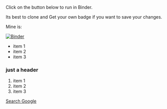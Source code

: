 Click on the button below to run in Binder.

Its best to clone and Get your own badge if you want to save your changes.

Mine is:

[![Binder](https://mybinder.org/badge_logo.svg)](https://mybinder.org/v2/gh/tufta375/thpday0/master)

- item 1
- item 2
- item 3

### just a header


1. item 1
2. item 2
3. item 3

[Search Google](https://www.google.com)